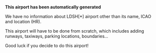 **This airport has been automatically generated**

We have no information about LDSH[*] airport other than its name, ICAO and location (HR).

This airport will have to be done from scratch, which includes adding runways, taxiways, parking locations, boundaries...

Good luck if you decide to do this airport!